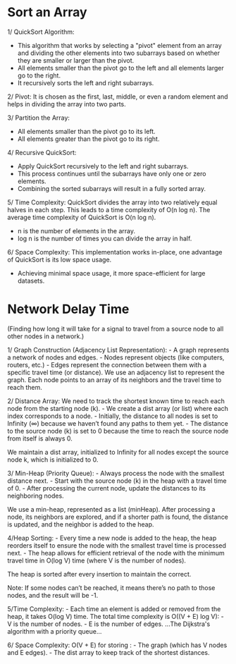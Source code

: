 # Sort an Array

1/ QuickSort Algorithm: 
 - This algorithm that works by selecting a "pivot" element from an array and dividing the other elements into two subarrays
based on whether they are smaller or larger than the pivot.
 - All elements smaller than the pivot go to the left and all elements larger go to the right.
  - It recursively sorts the left and right subarrays.

2/ Pivot:
It is chosen as the first, last, middle, or even a random element and helps in dividing the array into two parts.

3/ Partition the Array: 
- All elements smaller than the pivot go to its left.
- All elements greater than the pivot go to its right.

4/ Recursive QuickSort:

- Apply QuickSort recursively to the left and right subarrays.
- This process continues until the subarrays have only one or zero elements.
- Combining the sorted subarrays will result in a fully sorted array.

5/ Time Complexity:
QuickSort divides the array into two relatively equal halves in each step. This leads to a time complexity of O(n log n).
The average time complexity of QuickSort is O(n log n). 
  - n is the number of elements in the array.
  - log n is the number of times you can divide the array in half.

6/ Space Complexity:
This implementation works in-place, one advantage of QuickSort is its low space usage.
  - Achieving minimal space usage, it more space-efficient for large datasets.

# Network Delay Time
  (Finding how long it will take for a signal to travel from a source node to all other nodes in a network.)

1/ Graph Construction (Adjacency List Representation): 
    - A graph represents a network of nodes and edges. 
    - Nodes represent objects (like computers, routers, etc.) 
    - Edges represent the connection between them with a specific travel time (or distance).
We use an adjacency list to represent the graph. 
Each node points to an array of its neighbors and the travel time to reach them.


2/ Distance Array:
We need to track the shortest known time to reach each node from the starting node (k).
    - We create a dist array (or list) where each index corresponds to a node.
    - Initially, the distance to all nodes is set to Infinity (∞) because we haven’t found any paths to them yet.
    - The distance to the source node (k) is set to 0 because the time to reach the source node from itself is always 0.

We maintain a dist array, initialized to Infinity for all nodes except the source node k, which is initialized to 0.

3/ Min-Heap (Priority Queue):
    - Always process the node with the smallest distance next.
    - Start with the source node (k) in the heap with a travel time of 0.
    - After processing the current node, update the distances to its neighboring nodes.

We use a min-heap, represented as a list (minHeap).
After processing a node, its neighbors are explored, and if a shorter path is found, the distance is updated, and the neighbor is added to the heap.

4/Heap Sorting:
    - Every time a new node is added to the heap, the heap reorders itself to ensure the node with the smallest travel time is processed next.
    - The heap allows for efficient retrieval of the node with the minimum travel time in O(log V) time (where V is the number of nodes).

The heap is sorted after every insertion to maintain the correct.

Note: 
If some nodes can’t be reached, it means there’s no path to those nodes, and the result will be -1. 


5/Time Complexity:
    - Each time an element is added or removed from the heap, it takes O(log V) time.
The total time complexity is O((V + E) log V):
    - V is the number of nodes.
    - E is the number of edges.
...The Dijkstra's algorithm with a priority queue...

6/ Space Complexity:
O(V + E) for storing : 
    - The graph (which has V nodes and E edges).
    - The dist array to keep track of the shortest distances.
